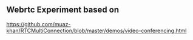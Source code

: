 ## Webrtc Experiment  based on 

https://github.com/muaz-khan/RTCMultiConnection/blob/master/demos/video-conferencing.html

